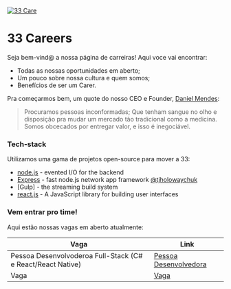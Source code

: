 [![33 Care](https://i.imgur.com/mBKhzbq.png)](https://33care.com.br)

# 33 Careers

Seja bem-vind@ a nossa página de carreiras! Aqui voce vai encontrar:

  - Todas as nossas oportunidades em aberto;
  - Um pouco sobre nossa cultura e quem somos;
  - Benefícios de ser um Carer.

Pra começarmos bem, um quote do nosso CEO e Founder, [Daniel Mendes](https://www.linkedin.com/in/danielmmendes/): 

> Procuramos pessoas inconformadas;
> Que tenham sangue no olho e disposição pra mudar um mercado tão tradicional
> como a medicina.
> Somos obcecados por entregar valor, e isso é inegociável.

### Tech-stack

Utilizamos uma gama de projetos open-source para mover a 33:

* [node.js] - evented I/O for the backend
* [Express] - fast node.js network app framework [@tjholowaychuk]
* [Gulp] - the streaming build system
* [react.js]  - A JavaScript library for building user interfaces

### Vem entrar pro time!

Aqui estão nossas vagas em aberto atualmente:

| Vaga | Link |
| ------ | ------ |
| Pessoa Desenvolvoderoa Full-Stack (C# e React/React Native) | [Pessoa Desenvolvedora] |
| Vaga   | [Vaga] |


   [node.js]: <http://nodejs.org>
   [react.js]: <httt://reactjs.org>
   [@tjholowaychuk]: <http://twitter.com/tjholowaychuk>
   [express]: <http://expressjs.com>
   [Pessoa Desenvolvedora]: <https://bit.ly/33fullstack>
   [Vaga]: <https://bit.ly/vaga2>

   [PlDb]: <https://github.com/joemccann/dillinger/tree/master/plugins/dropbox/README.md>
   [PlGh]: <https://github.com/joemccann/dillinger/tree/master/plugins/github/README.md>
   [PlGd]: <https://github.com/joemccann/dillinger/tree/master/plugins/googledrive/README.md>
   [PlOd]: <https://github.com/joemccann/dillinger/tree/master/plugins/onedrive/README.md>
   [PlMe]: <https://github.com/joemccann/dillinger/tree/master/plugins/medium/README.md>
   [PlGa]: <https://github.com/RahulHP/dillinger/blob/master/plugins/googleanalytics/README.md>

